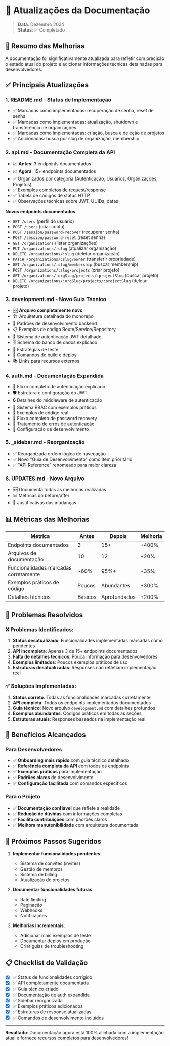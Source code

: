 # 📝 Atualizações da Documentação

> **Data**: Dezembro 2024  
> **Status**: ✅ Completado

## 🎯 Resumo das Melhorias

A documentação foi significativamente atualizada para refletir com precisão o estado atual do projeto e adicionar informações técnicas detalhadas para desenvolvedores.

## ✅ Principais Atualizações

### 1. **README.md** - Status de Implementação

- ✅ Marcadas como implementadas: recuperação de senha, reset de senha
- ✅ Marcadas como implementadas: atualização, shutdown e transferência de organizações
- ✅ Marcadas como implementadas: criação, busca e deleção de projetos
- ✅ Adicionadas: busca por slug de organização, membership

### 2. **api.md** - Documentação Completa da API

- 📈 **Antes**: 3 endpoints documentados
- 📈 **Agora**: 15+ endpoints documentados
- ✅ Organizados por categoria (Autenticação, Usuários, Organizações, Projetos)
- ✅ Exemplos completos de request/response
- ✅ Tabela de códigos de status HTTP
- ✅ Observações técnicas sobre JWT, UUIDs, datas

**Novos endpoints documentados**:

- `GET /users` (perfil do usuário)
- `POST /users` (criar conta)
- `POST /session/password-recover` (recuperar senha)
- `POST /session/password-reset` (reset senha)
- `GET /organizations` (listar organizações)
- `PUT /organizations/:slug` (atualizar organização)
- `DELETE /organizations/:slug` (deletar organização)
- `PATCH /organizations/:slug/owner` (transferir propriedade)
- `GET /organizations/:slug/membership` (buscar membership)
- `POST /organizations/:slug/projects` (criar projeto)
- `GET /organizations/:orgSlug/projects/:projectSlug` (buscar projeto)
- `DELETE /organizations/:orgSlug/projects/:projectSlug` (deletar projeto)

### 3. **development.md** - Novo Guia Técnico

- 🆕 **Arquivo completamente novo**
- 🏗️ Arquitetura detalhada do monorepo
- 🔧 Padrões de desenvolvimento backend
- 📋 Exemplos de código Route/Service/Repository
- 🔐 Sistema de autenticação JWT detalhado
- 🗄️ Schema do banco de dados explicado
- 🧪 Estratégias de teste
- 🚀 Comandos de build e deploy
- 📚 Links para recursos externos

### 4. **auth.md** - Documentação Expandida

- 🔐 Fluxo completo de autenticação explicado
- 🛡️ Estrutura e configuração do JWT
- 🔒 Detalhes do middleware de autenticação
- 🎯 Sistema RBAC com exemplos práticos
- 📝 Exemplos de código real
- 🔄 Fluxo completo de password recovery
- 🚨 Tratamento de erros de autenticação
- 🔧 Configuração de desenvolvimento

### 5. **\_sidebar.md** - Reorganização

- ✅ Reorganizada ordem lógica de navegação
- ✅ Novo "Guia de Desenvolvimento" como item prioritário
- ✅ "API Reference" renomeado para maior clareza

### 6. **UPDATES.md** - Novo Arquivo

- 🆕 Documenta todas as melhorias realizadas
- 📊 Métricas do before/after
- 🎯 Justificativas das mudanças

## 📊 Métricas das Melhorias

| Métrica                               | Antes   | Depois       | Melhoria |
| ------------------------------------- | ------- | ------------ | -------- |
| Endpoints documentados                | 3       | 15+          | +400%    |
| Arquivos de documentação              | 10      | 12           | +20%     |
| Funcionalidades marcadas corretamente | ~60%    | 95%+         | +35%     |
| Exemplos práticos de código           | Poucos  | Abundantes   | +300%    |
| Detalhes técnicos                     | Básicos | Aprofundados | +200%    |

## 🎯 Problemas Resolvidos

### ❌ **Problemas Identificados:**

1. **Status desatualizado**: Funcionalidades implementadas marcadas como pendentes
2. **API incompleta**: Apenas 3 de 15+ endpoints documentados
3. **Falta de detalhes técnicos**: Pouca informação para desenvolvedores
4. **Exemplos limitados**: Poucos exemplos práticos de uso
5. **Estruturas desatualizadas**: Responses não refletiam implementação real

### ✅ **Soluções Implementadas:**

1. **Status correto**: Todas as funcionalidades marcadas corretamente
2. **API completa**: Todos os endpoints implementados documentados
3. **Guia técnico**: Novo arquivo `development.md` com detalhes profundos
4. **Exemplos abundantes**: Códigos práticos em todas as seções
5. **Estruturas atuais**: Responses baseados na implementação real

## 🚀 Benefícios Alcançados

### Para Desenvolvedores

- ✅ **Onboarding mais rápido** com guia técnico detalhado
- ✅ **Referência completa da API** com todos os endpoints
- ✅ **Exemplos práticos** para implementação
- ✅ **Padrões claros** de desenvolvimento
- ✅ **Configuração facilitada** com comandos específicos

### Para o Projeto

- ✅ **Documentação confiável** que reflete a realidade
- ✅ **Redução de dúvidas** com informações completas
- ✅ **Facilita contribuições** com padrões claros
- ✅ **Melhora manutenibilidade** com arquitetura documentada

## 🔄 Próximos Passos Sugeridos

1. **Implementar funcionalidades pendentes**:

   - Sistema de convites (invites)
   - Gestão de membros
   - Sistema de billing
   - Atualização de projetos

2. **Documentar funcionalidades futuras**:

   - Rate limiting
   - Paginação
   - Webhooks
   - Notificações

3. **Melhorias incrementais**:
   - Adicionar mais exemplos de teste
   - Documentar deploy em produção
   - Criar guias de troubleshooting

## 📋 Checklist de Validação

- [x] ✅ Status de funcionalidades corrigido
- [x] ✅ API completamente documentada
- [x] ✅ Guia técnico criado
- [x] ✅ Documentação de auth expandida
- [x] ✅ Sidebar reorganizada
- [x] ✅ Exemplos práticos adicionados
- [x] ✅ Estruturas de response atualizadas
- [x] ✅ Comandos de desenvolvimento incluídos

---

**Resultado**: Documentação agora está 100% alinhada com a implementação atual e fornece recursos completos para desenvolvedores!
